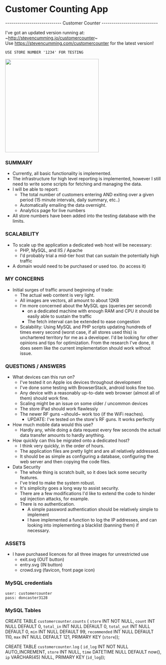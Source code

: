 # Customer Counting App


---------------------------- Customer Counter ----------------------------

I've got an updated version running at:
	~http://stevencumming.io/customercounter~  
	Use https://stevencumming.com/customercounter for the latest version!
	
	USE STORE NUMBER '1234' FOR TESTING

<kbd><img width="300px" src="http://stevencumming.com:8080/cos30015/dumping_ground/customercounter_screenshot.png" /></kbd>

### SUMMARY
- Currently, all basic functionality is implemented.
- The infrastructure for high level reporting is implemented,
	however I still need to write some scripts for fetching
	and managing the data.
- I will be able to report:
	- The total number of customers entering AND exiting over a 
		given period (15 minute intervals, daily summary, etc..)
	- Automatically emailing the data overnight.
	- Analytics page for live numbers
- All store numbers have been added into the testing database with the
	limits.


### SCALABILITY
- To scale up the application a dedicated web host will be necessary:
	- PHP, MySQL, and IIS / Apache
	- I'd probably trial a mid-tier host that can sustain the potentially high traffic
- A domain would need to be purchased or used too. (to access it)


### MY CONCERNS
- Initial surges of traffic around beginning of trade:
	- The actual web content is very light.
	- All images are vectors, all amount to about 12KB
	- I'm more concerned about the MySQL qps (queries per second)
		- on a dedicated machine with enough RAM and CPU it should
			be easily able to sustain the traffic
		- The fetch interval can be extended to ease congestion
	- Scalability: Using MySQL and PHP scripts updating hundreds of times 
	every second (worst case, if all stores used this) is unchartered 
	territory for me as a developer. I'd be looking for other opinions and
	tips for optimization. From the research I've done, it does seem like
	the current implementation should work without issue.


### QUESTIONS / ANSWERS 
- What devices can this run on?
	- I've tested it on Apple ios devices throughout development
	- I've done some testing with BrowserStack, android looks fine too.
	- Any device with a reasonably up-to-date web browser (almost all of
		them) should work fine.
	- Scaling might be an issue on some older / uncommon devices
	- The store iPad should work flawlessly
	- The newer RF guns ~should~ work too (if the WiFi reaches).
		- UPDATE: I've tested on the store's RF guns. It works perfectly
- How much mobile data would this use?
	- Hardly any, while doing a data request every few seconds the actual
		data transfer amounts to hardly anything.
- How quickly can this be migrated onto a dedicated host?
	- I think very quickly, in the order of hours.
	- The application files are pretty light and are all relatively 
		addressed.
	- It should be as simple as configuring a database, configuring the web server and
		then copying the code files.
- Data Security
	- The whole thing is scratch built, so it does lack some security features.
	- I've tried to make the system robust.
	- It's simplicity goes a long way to assist security.
	- There are a few modifications I'd like to extend the code to hinder sql injection 
		attacks, for example.
	- There is no authentication.
		- A simple password authentication should be relatively simple to implement
		- I have implemented a function to log the IP addresses, and can 
			looking into implementing a blacklist (banning them) if 
			necessary.
	
	
	

### ASSETS
- I have purchased licences for all three images for unrestricted use
    - exit.svg (OUT button)
    - entry.svg (IN button)
    - crowd.svg	(favicon, front page icon)
	







### MySQL credentials
	user: customercounter
	pass: doncaster3128



### MySQL Tables

CREATE TABLE `customercounter`.`counts` (
  `store` INT NOT NULL,
  `count` INT NULL DEFAULT 0,
  `total_in` INT NULL DEFAULT 0,
  `total_out` INT NULL DEFAULT 0,
  `min` INT NULL DEFAULT 99,
  `recommended` INT NULL DEFAULT 110,
  `max` INT NULL DEFAULT 121,
  PRIMARY KEY (`store`));

CREATE TABLE `customercounter`.`log` (
  `id_log` INT NOT NULL AUTO_INCREMENT,
  `store` INT NULL,
  `time` DATETIME NULL DEFAULT now(),
  `ip` VARCHAR(45) NULL,
  PRIMARY KEY (`id_log`));
  







